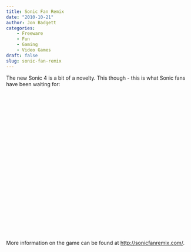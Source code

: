 ```yaml
---
title: Sonic Fan Remix
date: "2010-10-21"
author: Jon Badgett
categories:
    - Freeware
    - Fun
    - Gaming
    - Video Games
draft: false
slug: sonic-fan-remix
---
```


The new Sonic 4 is a bit of a novelty. This though - this is what Sonic fans
have been waiting for:

<object classid="clsid:d27cdb6e-ae6d-11cf-96b8-444553540000" width="480" height="385" codebase="http://download.macromedia.com/pub/shockwave/cabs/flash/swflash.cab#version=6,0,40,0"><param name="allowFullScreen" value="true" /><param name="allowscriptaccess" value="always" /><param name="src" value="http://www.youtube.com/v/94Hn1XhyWB0?fs=1&amp;hl=en_US&amp;rel=0" /><param name="allowfullscreen" value="true" /><embed type="application/x-shockwave-flash" width="480" height="385" src="http://www.youtube.com/v/94Hn1XhyWB0?fs=1&amp;hl=en_US&amp;rel=0" allowscriptaccess="always" allowfullscreen="true"></embed></object>

More information on the game can be found at
<a href="http://sonicfanremix.com/">http://sonicfanremix.com/</a>.
